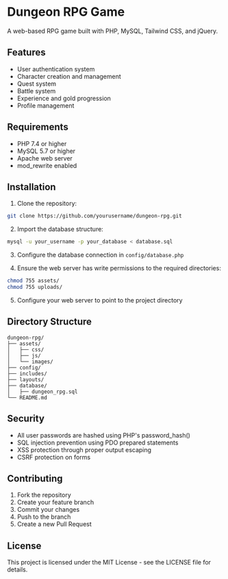 # Dungeon RPG Game

A web-based RPG game built with PHP, MySQL, Tailwind CSS, and jQuery.

## Features

- User authentication system
- Character creation and management
- Quest system
- Battle system
- Experience and gold progression
- Profile management

## Requirements

- PHP 7.4 or higher
- MySQL 5.7 or higher
- Apache web server
- mod_rewrite enabled

## Installation

1. Clone the repository:
```bash
git clone https://github.com/yourusername/dungeon-rpg.git
```

2. Import the database structure:
```bash
mysql -u your_username -p your_database < database.sql
```

3. Configure the database connection in `config/database.php`

4. Ensure the web server has write permissions to the required directories:
```bash
chmod 755 assets/
chmod 755 uploads/
```

5. Configure your web server to point to the project directory

## Directory Structure

```
dungeon-rpg/
├── assets/
│   ├── css/
│   ├── js/
│   └── images/
├── config/
├── includes/
├── layouts/
├── database/
│   ├── dungeon_rpg.sql
└── README.md
```

## Security

- All user passwords are hashed using PHP's password_hash()
- SQL injection prevention using PDO prepared statements
- XSS protection through proper output escaping
- CSRF protection on forms

## Contributing

1. Fork the repository
2. Create your feature branch
3. Commit your changes
4. Push to the branch
5. Create a new Pull Request

## License

This project is licensed under the MIT License - see the LICENSE file for details.
